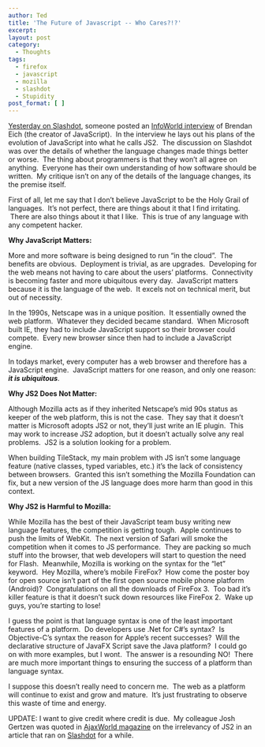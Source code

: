 ```yaml
---
author: Ted
title: 'The Future of Javascript -- Who Cares?!?'
excerpt:
layout: post
category:
  - Thoughts
tags:
  - firefox
  - javascript
  - mozilla
  - slashdot
  - Stupidity
post_format: [ ]
---
```

[Yesterday on Slashdot][1], someone posted an [InfoWorld interview][2] of Brendan Eich (the creator of JavaScript).  In the interview he lays out his plans of the evolution of JavaScript into what he calls JS2.  The discussion on Slashdot was over the details of whether the language changes made things better or worse.  The thing about programmers is that they won’t all agree on anything.  Everyone has their own understanding of how software should be written.  My critique isn’t on any of the details of the language changes, its the premise itself.

First of all, let me say that I don’t believe JavaScript to be the Holy Grail of languages.  It’s not perfect, there are things about it that I find irritating.  There are also things about it that I like.  This is true of any language with any competent hacker.

**Why JavaScript Matters:**

More and more software is being designed to run “in the cloud”.  The benefits are obvious.  Deployment is trivial, as are upgrades.  Developing for the web means not having to care about the users’ platforms.  Connectivity is becoming faster and more ubiquitous every day.  JavaScript matters because it is the language of the web.  It excels not on technical merit, but out of necessity.

In the 1990s, Netscape was in a unique position.  It essentially owned the web platform.  Whatever they decided became standard.  When Microsoft built IE, they had to include JavaScript support so their browser could compete.  Every new browser since then had to include a JavaScript engine.

In todays market, every computer has a web browser and therefore has a JavaScript engine.  JavaScript matters for one reason, and only one reason: ***i******t is ubiquitous***.

**Why JS2 Does Not Matter:**

Although Mozilla acts as if they inherited Netscape’s mid 90s status as keeper of the web platform, this is not the case.  They say that it doesn’t matter is Microsoft adopts JS2 or not, they’ll just write an IE plugin.  This may work to increase JS2 adoption, but it doesn’t actually solve any real problems.  JS2 is a solution looking for a problem.

When building TileStack, my main problem with JS isn’t some language feature (native classes, typed variables, etc.) it’s the lack of consistency between browsers.  Granted this isn’t something the Mozilla Foundation can fix, but a new version of the JS language does more harm than good in this context. 

**Why JS2 is Harmful to Mozilla:**

While Mozilla has the best of their JavaScript team busy writing new language features, the competition is getting tough.  Apple continues to push the limits of WebKit.  The next version of Safari will smoke the competition when it comes to JS performance.  They are packing so much stuff into the browser, that web developers will start to question the need for Flash.  Meanwhile, Mozilla is working on the syntax for the “let” keyword.  Hey Mozilla, where’s mobile FireFox?  How come the poster boy for open source isn’t part of the first open source mobile phone platform (Android)?  Congratulations on all the downloads of FireFox 3.  Too bad it’s killer feature is that it doesn’t suck down resources like FireFox 2.  Wake up guys, you’re starting to lose!

I guess the point is that language syntax is one of the least important features of a platform.  Do developers use .Net for C#’s syntax?  Is Objective-C’s syntax the reason for Apple’s recent successes?  Will the declarative structure of JavaFX Script save the Java platform?  I could go on with more examples, but I wont.  The answer is a resounding NO!  There are much more important things to ensuring the success of a platform than language syntax.

I suppose this doesn’t really need to concern me.  The web as a platform will continue to exist and grow and mature.  It’s just frustrating to observe this waste of time and energy.

UPDATE: I want to give credit where credit is due.  My colleague Josh Gertzen was quoted in [AjaxWorld magazine][3] on the irrelevancy of JS2 in an article that ran on [Slashdot][4] for a while.

 [1]: http://tech.slashdot.org/article.pl?sid=08/06/23/2112213&from=rss
 [2]: http://www.infoworld.com/archives/emailPrint.jsp?R=printThis&A=/article/08/06/23/eich-javascript-interview_1.html
 [3]: http://ajax.sys-con.com/read/456101_2.htm
 [4]: http://developers.slashdot.org/article.pl?sid=07/12/11/1947240